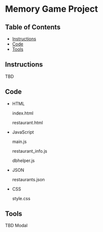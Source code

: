 # Memory Game Project

## Table of Contents

* [Instructions](#instructions)
* [Code](#code)
* [Tools](#tools)

## Instructions

TBD

## Code

* HTML

  index.html
  
  restaurant.html

* JavaScript

  main.js
  
  restaurant_info.js
  
  dbhelper.js

* JSON

  restaurants.json

* CSS

  style.css

## Tools

TBD
Modal
